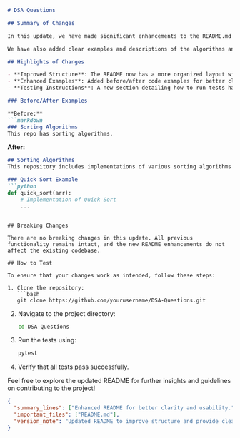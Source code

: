 ```markdown
# DSA Questions

## Summary of Changes

In this update, we have made significant enhancements to the README.md file to improve clarity and usability for developers engaging with the DSA Questions repository. This includes a refined structure, better formatting, and additional sections to facilitate easier navigation and understanding of the project. The aim is to provide a more comprehensive overview of the repository while ensuring that contributors can quickly find the information they need.

We have also added clear examples and descriptions of the algorithms and data structures included in the repository. This not only helps new contributors familiarize themselves with the content but also serves as a quick reference for experienced developers. Furthermore, we have ensured that the README aligns with best practices for documentation, making it easier for users to contribute to the project.

## Highlights of Changes

- **Improved Structure**: The README now has a more organized layout with distinct sections, making it user-friendly.
- **Enhanced Examples**: Added before/after code examples for better clarity on how to utilize various algorithms and data structures.
- **Testing Instructions**: A new section detailing how to run tests has been included to streamline the testing process for contributors.

### Before/After Examples

**Before:**
```markdown
### Sorting Algorithms
This repo has sorting algorithms.
```

**After:**
```markdown
## Sorting Algorithms
This repository includes implementations of various sorting algorithms such as Quick Sort, Merge Sort, and Bubble Sort. Below are examples of how to use these algorithms in your code:

### Quick Sort Example
```python
def quick_sort(arr):
    # Implementation of Quick Sort
    ...
```
```

## Breaking Changes

There are no breaking changes in this update. All previous functionality remains intact, and the new README enhancements do not affect the existing codebase.

## How to Test

To ensure that your changes work as intended, follow these steps:

1. Clone the repository:
   ```bash
   git clone https://github.com/yourusername/DSA-Questions.git
   ```
2. Navigate to the project directory:
   ```bash
   cd DSA-Questions
   ```
3. Run the tests using:
   ```bash
   pytest
   ```
4. Verify that all tests pass successfully.

Feel free to explore the updated README for further insights and guidelines on contributing to the project!

```json
{
  "summary_lines": ["Enhanced README for better clarity and usability.", "Added examples and testing instructions."],
  "important_files": ["README.md"],
  "version_note": "Updated README to improve structure and provide clear examples."
}
```
```
